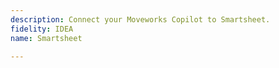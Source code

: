 ```yaml
---
description: Connect your Moveworks Copilot to Smartsheet.
fidelity: IDEA
name: Smartsheet

---
```


